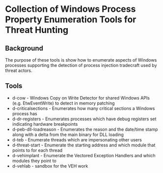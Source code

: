 Collection of Windows Process Property Enumeration Tools for Threat Hunting
======================

Background
-------------
The purpose of these tools is show how to enumerate aspects of Windows processes supporting the detection of process injection tradecraft used by threat actors.

Tools
-------------
* d-cow - Windows Copy on Write Detector for shared Windows APIs (e.g. EtwEventWrite) to detect in memory patching
* d-criticalsections - Enumerates how many critical sections a Windows process has
* d-dr-registers - Enumerates processes which have debug registers set indicating hardware breakpoints
* d-peb-dll-loadreason - Enumerates the reason and the date/time stamp along with a delta from the main binary for DLL loading
* d-teb - Enumerate threads which are impersonating other users
* d-threat-start - Enumerate the starting address and which module that points to for each thread
* d-vehimplant - Enumerate the Vectored Exception Handlers and which modules they point to
* d-vehlab - sandbox for the VEH work
